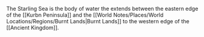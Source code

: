 The Starling Sea is the body of water the extends between the eastern edge of the [[Kurbn Peninsula]] and the [[World Notes/Places/World Locations/Regions/Burnt Lands|Burnt Lands]] to the western edge of the [[Ancient Kingdom]]. 